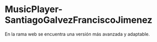 # MusicPlayer-SantiagoGalvezFranciscoJimenez 

En la rama web se encuentra una versión más avanzada y adaptable.
